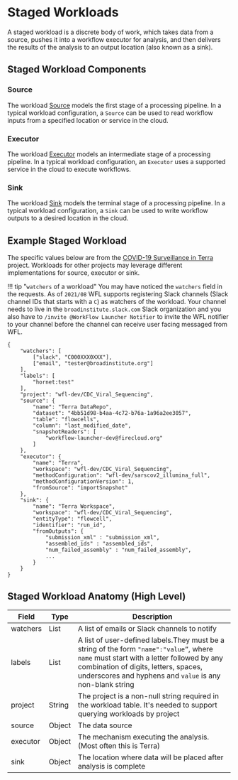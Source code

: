# Staged Workloads

A staged workload is a discrete body of work, which takes data from a source,
pushes it into a workflow executor for analysis,
and then delivers the results of the analysis to an output location (also known as a sink).

## Staged Workload Components
### Source
The workload [Source](./source.md) models the first stage of a processing pipeline.
In a typical workload configuration, a `Source` can be used to read workflow inputs
from a specified location or service in the cloud.

### Executor
The workload [Executor](./executor.md) models an intermediate stage of a processing pipeline.
In a typical workload configuration, an `Executor` uses a supported
service in the cloud to execute workflows.

### Sink
The workload [Sink](./sink.md) models the terminal stage of a processing pipeline.
In a typical workload configuration, a `Sink` can be used to write workflow outputs
to a desired location in the cloud.

## Example Staged Workload
The specific values below are from the
[COVID-19 Surveillance in Terra](./modules-covid.md) project.
Workloads for other projects may leverage different implementations for source, executor or sink.

!!! tip "`watchers` of a workload"
    You may have noticed the `watchers` field in the requests. As of `2021/08` WFL
    supports registering Slack channels (Slack channel IDs that starts with a `C`)
    as watchers of the workload. Your channel needs to live in the `broadinstitute.slack.com`
    Slack organization and you also have to `/invite @WorkFlow Launcher Notifier` to invite
    the WFL notifier to your channel before the channel can receive user facing messaged from
    WFL.

```
{
    "watchers": [
        ["slack", "C000XXX0XXX"],
        ["email", "tester@broadinstitute.org"]
    ],
    "labels": [
        "hornet:test"
    ],
    "project": "wfl-dev/CDC_Viral_Sequencing",
    "source": {
        "name": "Terra DataRepo",
        "dataset": "4bb51d98-b4aa-4c72-b76a-1a96a2ee3057",
        "table": "flowcells",
        "column": "last_modified_date",
        "snapshotReaders": [
            "workflow-launcher-dev@firecloud.org"
        ]
    },
    "executor": {
        "name": "Terra",
        "workspace": "wfl-dev/CDC_Viral_Sequencing",
        "methodConfiguration": "wfl-dev/sarscov2_illumina_full",
        "methodConfigurationVersion": 1,
        "fromSource": "importSnapshot"
    },
    "sink": {
        "name": "Terra Workspace",
        "workspace": "wfl-dev/CDC_Viral_Sequencing",
        "entityType": "flowcell",
        "identifier": "run_id",
        "fromOutputs": {
            "submission_xml" : "submission_xml",
            "assembled_ids" : "assembled_ids",
            "num_failed_assembly" : "num_failed_assembly",
            ...
        }
    }
}
```

## Staged Workload Anatomy (High Level)

| Field    | Type | Description                     |
|----------|------|---------------------------------|
| watchers | List   | A list of emails or Slack channels to notify |
| labels   | List   | A list of user-defined labels.They must be a string of the form `"name":"value”`, where `name` must start with a letter followed by any combination of digits, letters, spaces, underscores and hyphens and `value` is any non-blank string |
| project  | String |  The project is a non-null string required in the workload table. It's needed to support querying workloads by project |
| source   | Object | The data source |
| executor | Object | The mechanism executing the analysis. (Most often this is Terra)|
| sink     | Object | The location where data will be placed after analysis is complete|
